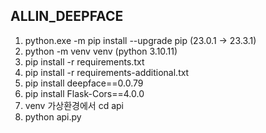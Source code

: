 ALLIN_DEEPFACE
-
1) python.exe -m pip install --upgrade pip (23.0.1 -> 23.3.1)
2) python -m venv venv (python 3.10.11)
3) pip install -r requirements.txt
4) pip install -r requirements-additional.txt
5) pip install deepface==0.0.79
6) pip install Flask-Cors==4.0.0
7) venv 가상환경에서 cd api
8) python api.py